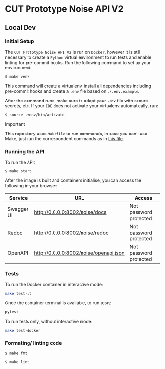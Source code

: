 # CUT Prototype Noise API V2


## Local Dev

### Initial Setup

The `CUT Prototype Noise API V2` is run on `Docker`, however it is still necessary to create a `Python` virtual environment to run tests and enable linting for pre-commit hooks. Run the following command to set up your environment: 


```
$ make venv
```

This command will create a virtualenv, install all dependencies including pre-commit hooks and create a `.env` file based on `./.env.example`. 

After the command runs, make sure to adapt your `.env` file with secure secrets, etc.  If your `IDE` does not activate your virtualenv automatically, run: 

```
$ source .venv/bin/activate
```

> [!IMPORTANT]
> This repository uses `Makefile` to run commands, in case you can't use Make, just run the correspondent commands as in [this file](./Makefile).


### Running the API

To run the API: 

```
$ make start
```

After the image is built and containers initialise, you can access the following in your browser: 

| Service    | URL                                | Access                                      |
|------------|------------------------------------|---------------------------------------------|
| Swagger UI | http://0.0.0.0:8002/noise/docs           | Not password protected                       |
| Redoc      | http://0.0.0.0:8002/noise/redoc          | Not password protected                       |
| OpenAPI    | http://0.0.0.0:8002/noise/openapi.json   | Not password protected                       |

### Tests 

To run the Docker container in interactive mode:

```bash
make test-it
```

Once the container terminal is available, to run tests: 

```bash
pytest
```

To run tests only, without interactive mode: 

```bash
make test-docker
```

### Formating/ linting code

```
$ make fmt
```

```
$ make lint
```

